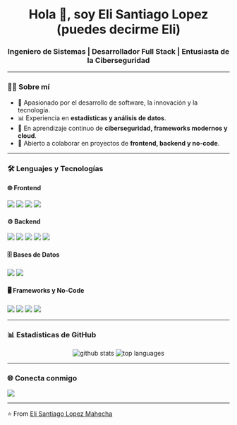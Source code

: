 <h1 align="center">Hola 👋, soy Eli Santiago Lopez (puedes decirme Eli)</h1>
<h3 align="center">Ingeniero de Sistemas | Desarrollador Full Stack | Entusiasta de la Ciberseguridad</h3>

---

### 👨‍💻 Sobre mí
- 🚀 Apasionado por el desarrollo de software, la innovación y la tecnología.  
- 📊 Experiencia en **estadísticas y análisis de datos**.  
- 🌱 En aprendizaje continuo de **ciberseguridad, frameworks modernos y cloud**.  
- 🤝 Abierto a colaborar en proyectos de **frontend, backend y no-code**.  

---

### 🛠️ Lenguajes y Tecnologías  

#### 🌐 Frontend
<p>
  <img src="https://img.shields.io/badge/HTML5-333?logo=html5&logoColor=E34F26" />
  <img src="https://img.shields.io/badge/CSS3-333?logo=css3&logoColor=1572B6" />
  <img src="https://img.shields.io/badge/TailwindCSS-333?logo=tailwindcss&logoColor=06B6D4" />
  <img src="https://img.shields.io/badge/JavaScript-333?logo=javascript&logoColor=F7DF1E" />
</p>

#### ⚙️ Backend
<p>
  <img src="https://img.shields.io/badge/Java-333?logo=java&logoColor=007396" />
  <img src="https://img.shields.io/badge/PHP-333?logo=php&logoColor=777BB4" />
  <img src="https://img.shields.io/badge/Node.js-333?logo=node.js&logoColor=339933" />
  <img src="https://img.shields.io/badge/Go-333?logo=go&logoColor=00ADD8" />
  <img src="https://img.shields.io/badge/Python-333?logo=python&logoColor=3776AB" />
</p>

#### 🗄️ Bases de Datos
<p>
  <img src="https://img.shields.io/badge/MySQL-333?logo=mysql&logoColor=4479A1" />
  <img src="https://img.shields.io/badge/PostgreSQL-333?logo=postgresql&logoColor=4169E1" />
</p>

#### 🖥️ Frameworks y No-Code
<p>
  <img src="https://img.shields.io/badge/Laravel-333?logo=laravel&logoColor=FF2D20" />
  <img src="https://img.shields.io/badge/WordPress-333?logo=wordpress&logoColor=21759B" />
  <img src="https://img.shields.io/badge/NestJS-333?logo=nestjs&logoColor=E0234E" />
  <img src="https://img.shields.io/badge/No--Code-333?logo=zapier&logoColor=FF4A00" />
</p>

---

### 📊 Estadísticas de GitHub
<p align="center">
  <img src="https://github-readme-stats.vercel.app/api?username=EliSLopezM&show_icons=true&include_all_commits=true&count_private=true&theme=tokyonight&cache_seconds=1800" alt="github stats"/>
  <img src="https://github-readme-stats.vercel.app/api/top-langs/?username=EliSLopezM&layout=compact&theme=tokyonight&cache_seconds=1800" alt="top languages"/>
</p>

---

### 🌐 Conecta conmigo
<p align="left">
  <a href="https://co.linkedin.com/in/eli-santiago-lopez-mahecha-56a9861b9" target="_blank">
    <img src="https://img.shields.io/badge/LinkedIn-333?logo=linkedin&logoColor=0A66C2" />
  </a>
</p>

---

⭐️ From [Eli Santiago Lopez Mahecha](https://github.com/EliSLopezM)
